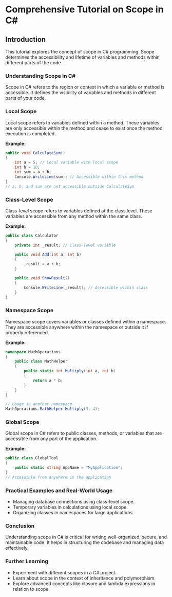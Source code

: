 
# Comprehensive Tutorial on Scope in C#

## Introduction

This tutorial explores the concept of scope in C# programming. Scope determines the accessibility and lifetime of variables and methods within different parts of the code.

### Understanding Scope in C#

Scope in C# refers to the region or context in which a variable or method is accessible. It defines the visibility of variables and methods in different parts of your code.

### Local Scope

Local scope refers to variables defined within a method. These variables are only accessible within the method and cease to exist once the method execution is completed.

**Example:**
```csharp
public void CalculateSum()
{
    int a = 5; // Local variable with local scope
    int b = 10;
    int sum = a + b;
    Console.WriteLine(sum); // Accessible within this method
}
// a, b, and sum are not accessible outside CalculateSum
```

### Class-Level Scope

Class-level scope refers to variables defined at the class level. These variables are accessible from any method within the same class.

**Example:**
```csharp
public class Calculator
{
    private int _result; // Class-level variable

    public void Add(int a, int b)
    {
        _result = a + b;
    }

    public void ShowResult()
    {
        Console.WriteLine(_result); // Accessible within class
    }
}
```

### Namespace Scope

Namespace scope covers variables or classes defined within a namespace. They are accessible anywhere within the namespace or outside it if properly referenced.

**Example:**
```csharp
namespace MathOperations
{
    public class MathHelper
    {
        public static int Multiply(int a, int b)
        {
            return a * b;
        }
    }
}

// Usage in another namespace
MathOperations.MathHelper.Multiply(3, 4);
```

### Global Scope

Global scope in C# refers to public classes, methods, or variables that are accessible from any part of the application.

**Example:**
```csharp
public class GlobalTool
{
    public static string AppName = "MyApplication";
}
// Accessible from anywhere in the application
```

### Practical Examples and Real-World Usage

- Managing database connections using class-level scope.
- Temporary variables in calculations using local scope.
- Organizing classes in namespaces for large applications.

### Conclusion

Understanding scope in C# is critical for writing well-organized, secure, and maintainable code. It helps in structuring the codebase and managing data effectively.

### Further Learning

- Experiment with different scopes in a C# project.
- Learn about scope in the context of inheritance and polymorphism.
- Explore advanced concepts like closure and lambda expressions in relation to scope.
